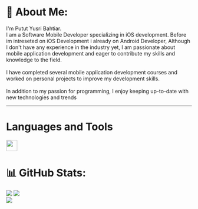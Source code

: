 # 💫 About Me:
I'm Putut Yusri Bahtiar.<br>
I am a Software Mobile Developer specializing in iOS development. Before im intreseted on iOS Development i already on Android Developer, Although I don't have any experience in the industry yet, I am passionate about mobile application development and eager to contribute my skills and knowledge to the field.<br><br>
I have completed several mobile application development courses and worked on personal projects to improve my development skills.<br><br>
In addition to my passion for programming, I enjoy keeping up-to-date with new technologies and trends
_______

# Languages and Tools
<img height="30" width="30" src="https://cdn.jsdelivr.net/gh/devicons/devicon/icons/swift/swift-original.svg" />

# 📊 GitHub Stats:
![](https://github-readme-stats.vercel.app/api?username=pututyb&theme=default&hide_border=false&include_all_commits=true&count_private=true)
![](https://github-readme-streak-stats.herokuapp.com/?user=pututyb&theme=default&hide_border=false)<br>
![](https://github-readme-stats.vercel.app/api/top-langs/?username=pututyb&theme=default&hide_border=false&include_all_commits=true&count_private=true&layout=compact)


<!-- Proudly created with GPRM ( https://gprm.itsvg.in ) -->
